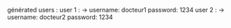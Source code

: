 générated users : 
user 1 :
-> username: docteur1   password: 1234
user 2 : 
-> username: docteur2   password: 1234
